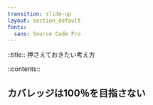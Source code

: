 ```yaml
---
transition: slide-up
layout: section_default
fonts:
  sans: Source Code Pro
---
```


::title::
押さえておきたい考え方

::contents::

<h2 class="text-sectionTitle font-bold mt-40 leading-relaxed w-fit mx-auto">
カバレッジは100％を目指さない
</h2>
<!-- カバレッジ対費用の推移は100%に近づくほど等比級数的に増加する。一方でバグ検出率は下がっていく。今どうなっているか分からないが、GoogleのC0目標値は85%を努力目標としているという話もある。全てを網羅するのはあまりに不毛。 -->
